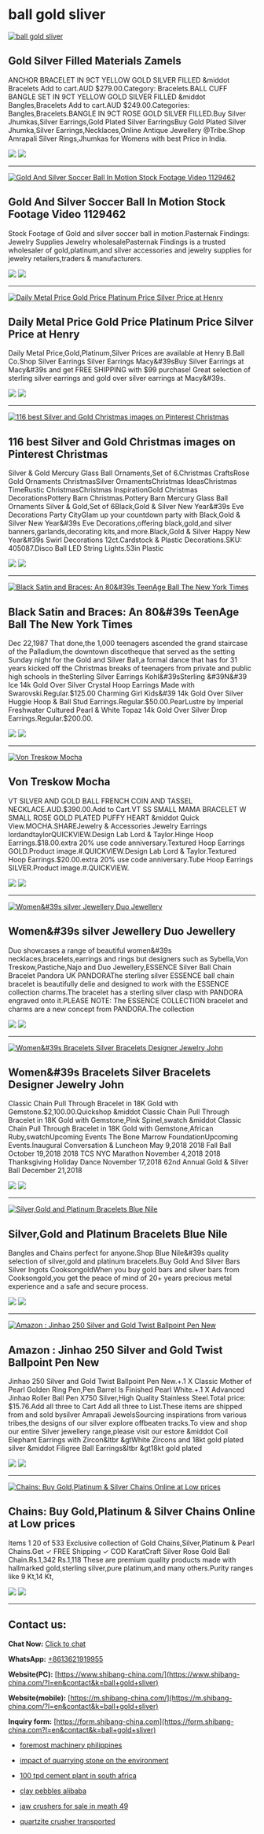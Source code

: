 # ball gold sliver

<a href="https://swt.shibang-china.com/?l=en&img&k=ball+gold+sliver" target="_blank">![ball gold sliver](http://static.shibang-china.com/all-800x300/1076.jpg)</a>

## Gold Silver Filled Materials Zamels
ANCHOR BRACELET IN 9CT YELLOW GOLD SILVER FILLED &middot Bracelets Add to cart.AUD $279.00.Category: Bracelets.BALL CUFF BANGLE SET IN 9CT YELLOW GOLD SILVER FILLED &middot Bangles,Bracelets Add to cart.AUD $249.00.Categories: Bangles,Bracelets.BANGLE IN 9CT ROSE GOLD SILVER FILLED.Buy Silver Jhumkas,Silver Earrings,Gold Plated Silver EarringsBuy Gold Plated Silver Jhumka,Silver Earrings,Necklaces,Online Antique Jewellery @Tribe.Shop Amrapali Silver Rings,Jhumkas for Womens with best Price in India.


<a href="https://whatsapp.shibangsoft.com/WhatsApp.php" target="_blank" title="WhatsApp">![](http://static.shibang-china.com/icon/whatsapp.png)</a> <a href="https://swt.shibang-china.com/?l=en&icon&k=ball+gold+sliver" target="_blank">![](http://static.shibang-china.com/icon/chat-en.png)</a>

---

<a href="https://swt.shibang-china.com/?l=en&img&k=ball+gold+sliver" target="_blank">![Gold And Silver Soccer Ball In Motion Stock Footage Video 1129462](http://static.shibang-china.com/all-800x300/659.jpg)</a>

## Gold And Silver Soccer Ball In Motion Stock Footage Video 1129462
Stock Footage of Gold and silver soccer ball in motion.Pasternak Findings: Jewelry Supplies Jewelry wholesalePasternak Findings is a trusted wholesaler of gold,platinum,and silver accessories and jewelry supplies for jewelry retailers,traders & manufacturers.


<a href="https://whatsapp.shibangsoft.com/WhatsApp.php" target="_blank" title="WhatsApp">![](http://static.shibang-china.com/icon/whatsapp.png)</a> <a href="https://swt.shibang-china.com/?l=en&icon&k=ball+gold+sliver" target="_blank">![](http://static.shibang-china.com/icon/chat-en.png)</a>

---

<a href="https://swt.shibang-china.com/?l=en&img&k=ball+gold+sliver" target="_blank">![Daily Metal Price Gold Price Platinum Price Silver Price at Henry](http://static.shibang-china.com/all-800x300/1115.jpg)</a>

## Daily Metal Price Gold Price Platinum Price Silver Price at Henry
Daily Metal Price,Gold,Platinum,Silver Prices are available at Henry B.Ball Co.Shop Silver Earrings Silver Earrings Macy&#39sBuy Silver Earrings at Macy&#39s and get FREE SHIPPING with $99 purchase! Great selection of sterling silver earrings and gold over silver earrings at Macy&#39s.


<a href="https://whatsapp.shibangsoft.com/WhatsApp.php" target="_blank" title="WhatsApp">![](http://static.shibang-china.com/icon/whatsapp.png)</a> <a href="https://swt.shibang-china.com/?l=en&icon&k=ball+gold+sliver" target="_blank">![](http://static.shibang-china.com/icon/chat-en.png)</a>

---

<a href="https://swt.shibang-china.com/?l=en&img&k=ball+gold+sliver" target="_blank">![116 best Silver and Gold Christmas images on Pinterest Christmas](http://static.shibang-china.com/all-800x300/847.jpg)</a>

## 116 best Silver and Gold Christmas images on Pinterest Christmas
Silver & Gold Mercury Glass Ball Ornaments,Set of 6.Christmas CraftsRose Gold Ornaments ChristmasSilver OrnamentsChristmas IdeasChristmas TimeRustic ChristmasChristmas InspirationGold Christmas DecorationsPottery Barn Christmas.Pottery Barn Mercury Glass Ball Ornaments Silver & Gold,Set of 6Black,Gold & Silver New Year&#39s Eve Decorations Party CityGlam up your countdown party with Black,Gold & Silver New Year&#39s Eve Decorations,offering black,gold,and silver banners,garlands,decorating kits,and more.Black,Gold & Silver Happy New Year&#39s Swirl Decorations 12ct.Cardstock & Plastic Decorations.SKU: 405087.Disco Ball LED String Lights.53in Plastic


<a href="https://whatsapp.shibangsoft.com/WhatsApp.php" target="_blank" title="WhatsApp">![](http://static.shibang-china.com/icon/whatsapp.png)</a> <a href="https://swt.shibang-china.com/?l=en&icon&k=ball+gold+sliver" target="_blank">![](http://static.shibang-china.com/icon/chat-en.png)</a>

---

<a href="https://swt.shibang-china.com/?l=en&img&k=ball+gold+sliver" target="_blank">![Black Satin and Braces: An 80&#39s TeenAge Ball The New York Times](http://static.shibang-china.com/all-800x300/129.jpg)</a>

## Black Satin and Braces: An 80&#39s TeenAge Ball The New York Times
Dec 22,1987 That done,the 1,000 teenagers ascended the grand staircase of the Palladium,the downtown discotheque that served as the setting Sunday night for the Gold and Silver Ball,a formal dance that has for 31 years kicked off the Christmas breaks of teenagers from private and public high schools in theSterling Silver Earrings Kohl&#39sSterling &#39N&#39 Ice 14k Gold Over Silver Crystal Hoop Earrings Made with Swarovski.Regular.$125.00 Charming Girl Kids&#39 14k Gold Over Silver Huggie Hoop & Ball Stud Earrings.Regular.$50.00.PearLustre by Imperial Freshwater Cultured Pearl & White Topaz 14k Gold Over Silver Drop Earrings.Regular.$200.00.


<a href="https://whatsapp.shibangsoft.com/WhatsApp.php" target="_blank" title="WhatsApp">![](http://static.shibang-china.com/icon/whatsapp.png)</a> <a href="https://swt.shibang-china.com/?l=en&icon&k=ball+gold+sliver" target="_blank">![](http://static.shibang-china.com/icon/chat-en.png)</a>

---

<a href="https://swt.shibang-china.com/?l=en&img&k=ball+gold+sliver" target="_blank">![Von Treskow Mocha](http://static.shibang-china.com/all-800x300/311.jpg)</a>

## Von Treskow Mocha
VT SILVER AND GOLD BALL FRENCH COIN AND TASSEL NECKLACE.AUD.$390.00.Add to Cart.VT SS SMALL MAMA BRACELET W SMALL ROSE GOLD PLATED PUFFY HEART &middot Quick View.MOCHA.SHAREJewelry & Accessories Jewelry Earrings lordandtaylorQUICKVIEW.Design Lab Lord & Taylor.Hinge Hoop Earrings.$18.00.extra 20% use code anniversary.Textured Hoop Earrings GOLD.Product image.#.QUICKVIEW.Design Lab Lord & Taylor.Textured Hoop Earrings.$20.00.extra 20% use code anniversary.Tube Hoop Earrings SILVER.Product image.#.QUICKVIEW.


<a href="https://whatsapp.shibangsoft.com/WhatsApp.php" target="_blank" title="WhatsApp">![](http://static.shibang-china.com/icon/whatsapp.png)</a> <a href="https://swt.shibang-china.com/?l=en&icon&k=ball+gold+sliver" target="_blank">![](http://static.shibang-china.com/icon/chat-en.png)</a>

---

<a href="https://swt.shibang-china.com/?l=en&img&k=ball+gold+sliver" target="_blank">![Women&#39s silver Jewellery Duo Jewellery](http://static.shibang-china.com/all-800x300/871.jpg)</a>

## Women&#39s silver Jewellery Duo Jewellery
Duo showcases a range of beautiful women&#39s necklaces,bracelets,earrings and rings but designers such as Sybella,Von Treskow,Pastiche,Najo and Duo Jewellery,ESSENCE Silver Ball Chain Bracelet Pandora UK PANDORAThe sterling silver ESSENCE ball chain bracelet is beautifully delie and designed to work with the ESSENCE collection charms.The bracelet has a sterling silver clasp with PANDORA engraved onto it.PLEASE NOTE: The ESSENCE COLLECTION bracelet and charms are a new concept from PANDORA.The collection


<a href="https://whatsapp.shibangsoft.com/WhatsApp.php" target="_blank" title="WhatsApp">![](http://static.shibang-china.com/icon/whatsapp.png)</a> <a href="https://swt.shibang-china.com/?l=en&icon&k=ball+gold+sliver" target="_blank">![](http://static.shibang-china.com/icon/chat-en.png)</a>

---

<a href="https://swt.shibang-china.com/?l=en&img&k=ball+gold+sliver" target="_blank">![Women&#39s Bracelets Silver Bracelets Designer Jewelry John](http://static.shibang-china.com/all-800x300/1079.jpg)</a>

## Women&#39s Bracelets Silver Bracelets Designer Jewelry John
Classic Chain Pull Through Bracelet in 18K Gold with Gemstone.$2,100.00.Quickshop &middot Classic Chain Pull Through Bracelet in 18K Gold with Gemstone,Pink Spinel,swatch &middot Classic Chain Pull Through Bracelet in 18K Gold with Gemstone,African Ruby,swatchUpcoming Events The Bone Marrow FoundationUpcoming Events.Inaugural Conversation & Luncheon May 9,2018 2018 Fall Ball October 19,2018 2018 TCS NYC Marathon November 4,2018 2018 Thanksgiving Holiday Dance November 17,2018 62nd Annual Gold & Silver Ball December 21,2018


<a href="https://whatsapp.shibangsoft.com/WhatsApp.php" target="_blank" title="WhatsApp">![](http://static.shibang-china.com/icon/whatsapp.png)</a> <a href="https://swt.shibang-china.com/?l=en&icon&k=ball+gold+sliver" target="_blank">![](http://static.shibang-china.com/icon/chat-en.png)</a>

---

<a href="https://swt.shibang-china.com/?l=en&img&k=ball+gold+sliver" target="_blank">![Silver,Gold and Platinum Bracelets Blue Nile](http://static.shibang-china.com/all-800x300/1021.jpg)</a>

## Silver,Gold and Platinum Bracelets Blue Nile
Bangles and Chains perfect for anyone.Shop Blue Nile&#39s quality selection of silver,gold and platinum bracelets.Buy Gold And Silver Bars Silver Ingots CooksongoldWhen you buy gold bars and silver bars from Cooksongold,you get the peace of mind of 20+ years precious metal experience and a safe and secure process.


<a href="https://whatsapp.shibangsoft.com/WhatsApp.php" target="_blank" title="WhatsApp">![](http://static.shibang-china.com/icon/whatsapp.png)</a> <a href="https://swt.shibang-china.com/?l=en&icon&k=ball+gold+sliver" target="_blank">![](http://static.shibang-china.com/icon/chat-en.png)</a>

---

<a href="https://swt.shibang-china.com/?l=en&img&k=ball+gold+sliver" target="_blank">![Amazon : Jinhao 250 Silver and Gold Twist Ballpoint Pen New](http://static.shibang-china.com/all-800x300/1077.jpg)</a>

## Amazon : Jinhao 250 Silver and Gold Twist Ballpoint Pen New
Jinhao 250 Silver and Gold Twist Ballpoint Pen New.+.1 X Classic Mother of Pearl Golden Ring Pen,Pen Barrel Is Finished Pearl White.+.1 X Advanced Jinhao Roller Ball Pen X750 Silver,High Quality Stainless Steel.Total price: $15.76.Add all three to Cart Add all three to List.These items are shipped from and sold bysilver Amrapali JewelsSourcing inspirations from various tribes,the designs of our silver explore offbeaten tracks.To view and shop our entire Silver jewellery range,please visit our estore &middot Coil Elephant Earrings with Zircon&ltbr &gtWhite Zircons and 18kt gold plated silver &middot Filigree Ball Earrings&ltbr &gt18kt gold plated


<a href="https://whatsapp.shibangsoft.com/WhatsApp.php" target="_blank" title="WhatsApp">![](http://static.shibang-china.com/icon/whatsapp.png)</a> <a href="https://swt.shibang-china.com/?l=en&icon&k=ball+gold+sliver" target="_blank">![](http://static.shibang-china.com/icon/chat-en.png)</a>

---

<a href="https://swt.shibang-china.com/?l=en&img&k=ball+gold+sliver" target="_blank">![Chains: Buy Gold,Platinum & Silver Chains Online at Low prices](http://static.shibang-china.com/all-800x300/1500.jpg)</a>

## Chains: Buy Gold,Platinum & Silver Chains Online at Low prices
Items 1 20 of 533 Exclusive collection of Gold Chains,Silver,Platinum & Pearl Chains.Get ✓ FREE Shipping ✓ COD KaratCraft Silver Rose Gold Ball Chain.Rs.1,342 Rs.1,118 These are premium quality products made with hallmarked gold,sterling silver,pure platinum,and many others.Purity ranges like 9 Kt,14 Kt,

<a href="https://whatsapp.shibangsoft.com/WhatsApp.php" target="_blank" title="WhatsApp">![](http://static.shibang-china.com/icon/whatsapp.png)</a> <a href="https://swt.shibang-china.com/?l=en&icon&k=ball+gold+sliver" target="_blank">![](http://static.shibang-china.com/icon/chat-en.png)</a>

---
## Contact us:

**Chat Now:** [Click to chat](https://swt.shibang-china.com?l=en&contact&k=ball+gold+sliver)

**WhatsApp:**  [+8613621919955](https://whatsapp.shibangsoft.com/WhatsApp.php)

**Website(PC):** [https://www.shibang-china.com/](https://www.shibang-china.com/?l=en&contact&k=ball+gold+sliver)

**Website(mobile):** [https://m.shibang-china.com/](https://m.shibang-china.com/?l=en&contact&k=ball+gold+sliver)

**Inquiry form:** [https://form.shibang-china.com](https://form.shibang-china.com?l=en&contact&k=ball+gold+sliver)

* [foremost machinery philippines](../119/foremost%20machinery%20philippines.md)

* [impact of quarrying stone on the environment](../111/impact%20of%20quarrying%20stone%20on%20the%20environment.md)

* [100 tpd cement plant in south africa](../122/100%20tpd%20cement%20plant%20in%20south%20africa.md)

* [clay pebbles alibaba](../121/clay%20pebbles%20alibaba.md)

* [jaw crushers for sale in meath 49](../119/jaw%20crushers%20for%20sale%20in%20meath%2049.md)

* [quartzite crusher transported](../124/quartzite%20crusher%20transported.md)